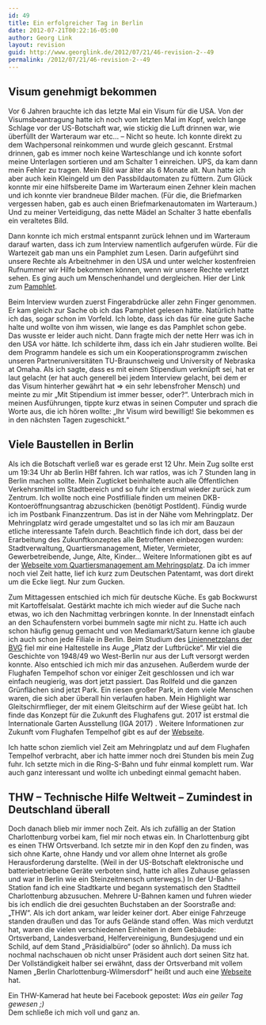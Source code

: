 ```yaml
---
id: 49
title: Ein erfolgreicher Tag in Berlin
date: 2012-07-21T00:22:16-05:00
author: Georg Link
layout: revision
guid: http://www.georglink.de/2012/07/21/46-revision-2--49
permalink: /2012/07/21/46-revision-2--49
---
```

## Visum genehmigt bekommen

Vor 6 Jahren brauchte ich das letzte Mal ein Visum für die USA. Von der Visumsbeantragung hatte ich noch vom letzten Mal im Kopf, welch lange Schlage vor der US-Botschaft war, wie stickig die Luft drinnen war, wie überfüllt der Warteraum war etc… &#8211; Nicht so heute. Ich konnte direkt zu dem Wachpersonal reinkommen und wurde gleich gescannt. Erstmal drinnen, gab es immer noch keine Warteschlange und ich konnte sofort meine Unterlagen sortieren und am Schalter 1 einreichen. UPS, da kam dann mein Fehler zu tragen. Mein Bild war älter als 6 Monate alt. Nun hatte ich aber auch kein Kleingeld um den Passbildautomaten zu füttern. Zum Glück konnte mir eine hilfsbereite Dame im Warteraum einen Zehner klein machen und ich konnte vier brandneue Bilder machen. (Für die, die Briefmarken vergessen haben, gab es auch einen Briefmarkenautomaten im Warteraum.) Und zu meiner Verteidigung, das nette Mädel an Schalter 3 hatte ebenfalls ein veraltetes Bild.

Dann konnte ich mich erstmal entspannt zurück lehnen und im Warteraum darauf warten, dass ich zum Interview namentlich aufgerufen würde. Für die Wartezeit gab man uns ein Pamphlet zum Lesen. Darin aufgeführt sind unsere Rechte als Arbeitnehmer in den USA und unter welcher kostenfreien Rufnummer wir Hilfe bekommen können, wenn wir unsere Rechte verletzt sehen. Es ging auch um Menschenhandel und dergleichen. Hier der Link zum <a title="Rechte eines jeden Besuchers in den USA" href="http://travel.state.gov/visa/temp/pamphlet/pamphlet_4578.html" target="_blank">Pamphlet</a>.

Beim Interview wurden zuerst Fingerabdrücke aller zehn Finger genommen. Er kam gleich zur Sache ob ich das Pamphlet gelesen hätte. Natürlich hatte ich das, sogar schon im Vorfeld. Ich lobte, dass ich das für eine gute Sache halte und wollte von ihm wissen, wie lange es das Pamphlet schon gebe. Das wusste er leider auch nicht. Dann fragte mich der nette Herr was ich in den USA vor hätte. Ich schilderte ihm, dass ich ein Jahr studieren wollte. Bei dem Programm handele es sich um ein Kooperationsprogramm zwischen unseren Partneruniversitäten TU-Braunschweig und University of Nebraska at Omaha. Als ich sagte, dass es mit einem Stipendium verknüpft sei, hat er laut gelacht (er hat auch generell bei jedem Interview gelacht, bei dem er das Visum hinterher gewährt hat => ein sehr lebensfroher Mensch) und meinte zu mir „Mit Stipendium ist immer besser, oder?“. Unterbrach mich in meinen Ausführungen, tippte kurz etwas in seinen Computer und sprach die Worte aus, die ich hören wollte: „Ihr Visum wird bewilligt! Sie bekommen es in den nächsten Tagen zugeschickt.“

## Viele Baustellen in Berlin

Als ich die Botschaft verließ war es gerade erst 12 Uhr. Mein Zug sollte erst um 19:34 Uhr ab Berlin HBf fahren. Ich war ratlos, was ich 7 Stunden lang in Berlin machen sollte. Mein Zugticket beinhaltete auch alle Öffentlichen Verkehrsmittel im Stadtbereich und so fuhr ich erstmal wieder zurück zum Zentrum. Ich wollte noch eine Postfilliale finden um meinen DKB-Kontoeröffnungsantrag abzuschicken (benötigt PostIdent). Fündig wurde ich im Postbank Finanzzentrum. Das ist in der Nähe vom Mehringplatz. Der Mehringplatz wird gerade umgestaltet und so las ich mir am Bauzaun etliche interessante Tafeln durch. Beachtlich finde ich dort, dass bei der Erarbeitung des Zukunftkonzeptes alle Betroffenen einbezogen wurden: Stadtverwaltung, Quartiersmanagement, Mieter, Vermieter, Gewerbetreibende, Junge, Alte, Kinder… Weitere Informationen gibt es auf der <a title="Quartiersmanagement am Mehringsplatz" href="http://www.qm-mehringplatz.de/" target="_blank">Webseite vom Quartiersmanagement am Mehringsplatz</a>. Da ich immer noch viel Zeit hatte, lief ich kurz zum Deutschen Patentamt, was dort direkt um die Ecke liegt. Nur zum Gucken.

Zum Mittagessen entschied ich mich für deutsche Küche. Es gab Bockwurst mit Kartoffelsalat. Gestärkt machte ich mich wieder auf die Suche nach etwas, wo ich den Nachmittag verbringen konnte. In der Innenstadt einfach an den Schaufenstern vorbei bummeln sagte mir nicht zu. Hatte ich auch schon häufig genug gemacht und von Mediamarkt/Saturn kenne ich glaube ich auch schon jede Filiale in Berlin. Beim Studium des <a title="Liniennetzplan Berlin" href="http://www.bvg.de/index.php/de/3713/name/Liniennetz.html" target="_blank">Liniennetzplans der BVG</a> fiel mir eine Haltestelle ins Auge „Platz der Luftbrücke“. Mir viel die Geschichte von 1948/49 wo West-Berlin nur aus der Luft versorgt werden konnte. Also entschied ich mich mir das anzusehen. Außerdem wurde der Flughafen Tempelhof schon vor einiger Zeit geschlossen und ich war einfach neugierig, was dort jetzt passiert. Das Rollfeld und die ganzen Grünflächen sind jetzt Park. Ein riesen großer Park, in dem viele Menschen waren, die sich aber überall hin verlaufen haben. Mein Highlight war Gleitschirmflieger, der mit einem Gleitschirm auf der Wiese geübt hat. Ich finde das Konzept für die Zukunft des Flughafens gut. 2017 ist erstmal die Internationale Garten Ausstellung (IGA 2017) . Weitere Informationen zur Zukunft vom Flughafen Tempelhof gibt es auf der <a title="Zukunft des Flughafen Tempelhof" href="http://www.tempelhoferfreiheit.de/" target="_blank">Webseite</a>.

Ich hatte schon ziemlich viel Zeit am Mehringplatz und auf dem Flughafen Tempelhof verbracht, aber ich hatte immer noch drei Stunden bis mein Zug fuhr. Ich setzte mich in die Ring-S-Bahn und fuhr einmal komplett rum. War auch ganz interessant und wollte ich unbedingt einmal gemacht haben.

## THW – Technische Hilfe Weltweit – Zumindest in Deutschland überall

Doch danach blieb mir immer noch Zeit. Als ich zufällig an der Station Charlottenburg vorbei kam, fiel mir noch etwas ein. In Charlottenburg gibt es einen THW Ortsverband. Ich setzte mir in den Kopf den zu finden, was sich ohne Karte, ohne Handy und vor allem ohne Internet als große Herausforderung darstellte. (Weil in der US-Botschaft elektronische und batteriebetriebene Geräte verboten sind, hatte ich alles Zuhause gelassen und war in Berlin wie ein Steinzeitmensch unterwegs.) In der U-Bahn-Station fand ich eine Stadtkarte und begann systematisch den Stadtteil Charlottenburg abzusuchen. Mehrere U-Bahnen kamen und fuhren wieder bis ich endlich die drei gesuchten Buchstaben an der Soorstraße and: „THW“. Als ich dort ankam, war leider keiner dort. Aber einige Fahrzeuge standen draußen und das Tor aufs Gelände stand offen. Was mich verdutzt hat, waren die vielen verschiedenen Einheiten in dem Gebäude: Ortsverband, Landesverband, Helfervereinigung, Bundesjugend und ein Schild, auf dem Stand „Präsidialbüro“ (oder so ähnlich). Da muss ich nochmal nachschauen ob nicht unser Präsident auch dort seinen Sitz hat. Der Vollständigkeit halber sei erwähnt, dass der Ortsverband mit vollem Namen „Berlin Charlottenburg-Wilmersdorf“ heißt und auch eine <a href="http://www.thw-chawi.de/" target="_blank">Webseite</a> hat.

Ein THW-Kamerad hat heute bei Facebook gepostet: _Was ein geiler Tag gewesen ;)_  
Dem schließe ich mich voll und ganz an.